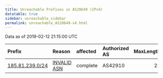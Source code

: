 ```yaml
---
title: Unreachable Prefixes in AS20649 (IPv4)
datatable: true
sidebar: unreachable_sidebar
permalink: unreachable_AS20649-v4.html
---
```


Data as of 2019-02-12 21:15:00 UTC


<div class="datatable-begin"></div>

| Prefix                                                   | Reason                                                                                                 | affected   | Authorized AS   |   MaxLength | Anchor                                         |   unreachable /24s |
|:---------------------------------------------------------|:-------------------------------------------------------------------------------------------------------|:-----------|:----------------|------------:|:-----------------------------------------------|-------------------:|
| [185.81.239.0/24](https://stat.ripe.net/185.81.239.0/24) | [INVALID ASN](https://rpki-validator.ripe.net/announcement-preview?asn=AS20649&prefix=185.81.239.0/24) | complete   | AS42910         |          22 | [RIPE](unreachable_RIPE_NCC_RPKI_Root-v4.html) |                  1 |

<div class="datatable-end"></div>